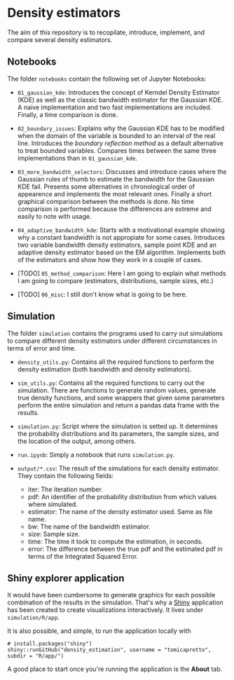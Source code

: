 # Density estimators

The aim of this repository is to recopilate, introduce, implement, and compare several density estimators.

## Notebooks

The folder `notebooks` contain the following set of Jupyter Notebooks:

* `01_gaussian_kde`: Introduces the concept of Kerndel Density Estimator (KDE) as well as the classic bandwidth estimator for the Gaussian KDE. A naive implementation and two fast implementations are included. Finally, a time comparison is done.

* `02_boundary_issues`: Explains why the Gaussian KDE has to be modified when the domain of the variable is bounded to an interval of the real line. Introduces the *boundary reflection method* as a default alternative to treat bounded variables. Compares times between the same three implementations than in `01_gaussian_kde`.

* `03_more_bandwidth_selectors`: Discusses and introduce cases where the Gaussian rules of thumb to estimate the bandwidth for the Gaussian KDE fail. Presents some alternatives in chronological order of appearence and implements the most relevant ones. Finally a short graphical comparison between the methods is done. No time comparison is performed because the differences are extreme and easily to note with usage.

* `04_adaptive_bandwidth_kde`: Starts with a motivational example showing why a constant bandwidth is not appropiate for some cases. Introduces two variable bandwidth density estimators, sample point KDE and an adaptive density estimator based on the EM algorithm. Implements both of the estimators and show how they work in a couple of cases.

* [TODO] `05_method_comparison`: Here I am going to explain what methods I am going to compare (estimators, distributions, sample sizes, etc.)

* [TODO] `06_misc`: I still don't know what is going to be here.

## Simulation

The folder `simulation` contains the programs used to carry out simulations to compare different density estimators under different circumstances in terms of error and time. 

* `density_utils.py`: Contains all the required functions to perform the density estimation (both bandwidth and density estimators).

* `sim_utils.py`: Contains all the required functions to carry out the simulation. There are functions to generate random values, generate true density functions, and some wrappers that given some parameters perform the entire simulation and return a pandas data frame with the results.

* `simulation.py`: Script where the simulation is setted up. It determines the probability distributions and its parameters, the sample sizes, and the location of the output, among others.

* `run.ipynb`: Simply a notebook that runs `simulation.py`.

* `output/*.csv`: The result of the simulations for each density estimator. They contain the following fields:
  + iter: The iteration number.
  + pdf: An identifier of the probability distribution from which values where simulated.
  + estimator: The name of the density estimator used. Same as file name.
  + bw: The name of the bandwidth estimator.
  + size: Sample size.
  + time: The time it took to compute the estimation, in seconds.
  + error: The difference between the true pdf and the estimated pdf in terms of the Integrated Squared Error.

## Shiny explorer application

It would have been cumbersome to generate graphics for each possible combination of the results in the simulation. That's why a [Shiny](https://shiny.rstudio.com/) application has been created to create visualizations interactively. It lives under `simulation/R/app`. 

It is also possible, and simple, to run the application locally with 

```
# install.packages("shiny")
shiny::runGitHub("density_estimation", username = "tomicapretto", subdir = "R/app/")
```

A good place to start once you're running the application is the **About** tab.

